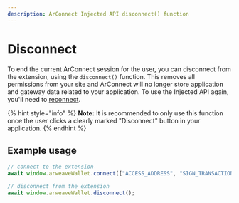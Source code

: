 ```yaml
---
description: ArConnect Injected API disconnect() function
---
```


# Disconnect

To end the current ArConnect session for the user, you can disconnect from the extension, using the `disconnect()` function. This removes all permissions from your site and ArConnect will no longer store application and gateway data related to your application. To use the Injected API again, you'll need to [reconnect](connect.md).

{% hint style="info" %}
**Note:** It is recommended to only use this function once the user clicks a clearly marked "Disconnect" button in your application.
{% endhint %}

## Example usage

```ts
// connect to the extension
await window.arweaveWallet.connect(["ACCESS_ADDRESS", "SIGN_TRANSACTION"]);

// disconnect from the extension
await window.arweaveWallet.disconnect();
```
